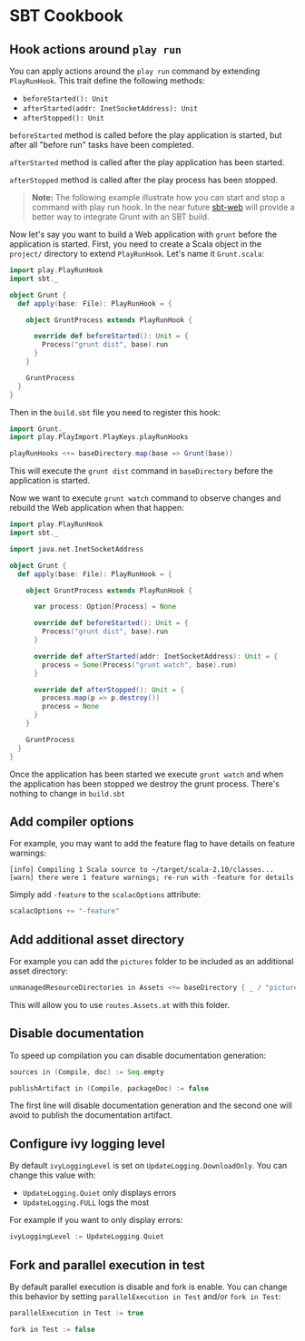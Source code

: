 <!--- Copyright (C) 2009-2014 Typesafe Inc. <http://www.typesafe.com> -->
# SBT Cookbook

## Hook actions around `play run`

You can apply actions around the `play run` command by extending `PlayRunHook`.
This trait define the following methods:

 * `beforeStarted(): Unit`
 * `afterStarted(addr: InetSocketAddress): Unit`
 * `afterStopped(): Unit`

`beforeStarted` method is called before the play application is started, but after all "before run" tasks have been completed.

`afterStarted` method is called after the play application has been started.

`afterStopped` method is called after the play process has been stopped.

> **Note:** The following example illustrate how you can start and stop a command with play run hook.
> In the near future [sbt-web](https://github.com/sbt/sbt-web) will provide a better way to integrate Grunt with an SBT build.

Now let's say you want to build a Web application with `grunt` before the application is started.
First, you need to create a Scala object in the `project/` directory to extend `PlayRunHook`.
Let's name it `Grunt.scala`:

```scala
import play.PlayRunHook
import sbt._

object Grunt {
  def apply(base: File): PlayRunHook = {

    object GruntProcess extends PlayRunHook {

      override def beforeStarted(): Unit = {
        Process("grunt dist", base).run
      }
    }

    GruntProcess
  }
}
```

Then in the `build.sbt` file you need to register this hook:

```scala
import Grunt._
import play.PlayImport.PlayKeys.playRunHooks

playRunHooks <+= baseDirectory.map(base => Grunt(base))
```

This will execute the `grunt dist` command in `baseDirectory` before the application is started.

Now we want to execute `grunt watch` command to observe changes and rebuild the Web application when that happen:

```scala
import play.PlayRunHook
import sbt._

import java.net.InetSocketAddress

object Grunt {
  def apply(base: File): PlayRunHook = {

    object GruntProcess extends PlayRunHook {

      var process: Option[Process] = None

      override def beforeStarted(): Unit = {
        Process("grunt dist", base).run
      }

      override def afterStarted(addr: InetSocketAddress): Unit = {
        process = Some(Process("grunt watch", base).run)
      }

      override def afterStopped(): Unit = {
        process.map(p => p.destroy())
        process = None
      }
    }

    GruntProcess
  }
}
```

Once the application has been started we execute `grunt watch` and when the application has been stopped we destroy the grunt process. There's nothing to change in `build.sbt`

## Add compiler options

For example, you may want to add the feature flag to have details on feature warnings:

```
[info] Compiling 1 Scala source to ~/target/scala-2.10/classes...
[warn] there were 1 feature warnings; re-run with -feature for details
```

Simply add `-feature` to the `scalacOptions` attribute:

```scala
scalacOptions += "-feature"
```

## Add additional asset directory

For example you can add the `pictures` folder to be included as an additional asset directory:

```scala
unmanagedResourceDirectories in Assets <+= baseDirectory { _ / "pictures" }
```

This will allow you to use `routes.Assets.at` with this folder.

## Disable documentation

To speed up compilation you can disable documentation generation:

```scala
sources in (Compile, doc) := Seq.empty

publishArtifact in (Compile, packageDoc) := false
```

The first line will disable documentation generation and the second one will avoid to publish the documentation artifact.

## Configure ivy logging level

By default `ivyLoggingLevel` is set on `UpdateLogging.DownloadOnly`. You can change this value with:

 * `UpdateLogging.Quiet` only displays errors
 * `UpdateLogging.FULL` logs the most

For example if you want to only display errors:

```scala
ivyLoggingLevel := UpdateLogging.Quiet
```

## Fork and parallel execution in test

By default parallel execution is disable and fork is enable. You can change this behavior by setting `parallelExecution in Test` and/or `fork in Test`:

```scala
parallelExecution in Test := true

fork in Test := false
```
